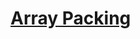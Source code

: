 # [Array Packing](https://app.codesignal.com/arcade/code-arcade/corner-of-0s-and-1s/KeMqde6oqfF5wBXxf/)
